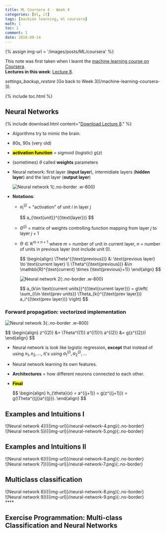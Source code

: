 ```yaml
---
title: ML Coursera 4 - Week 4
categories: [ml, it]
tags: [machine learning, ml coursera]
math: 1
toc: 1
comment: 1
date: 2018-09-14
---
```


{% assign img-url = '/images/posts/ML/coursera' %}

This note was first taken when I learnt the [machine learning course on Coursera](https://www.coursera.org/learn/machine-learning/).<br />
**Lectures in this week**: [Lecture 8](/files/ML-coursera/Lecture8.pdf).

<div class="see-again">
<i class="material-icons">settings_backup_restore</i>
<span markdown="1">
[Go back to Week 3](/machine-learning-coursera-3).
</span>
</div>

{% include toc.html %}

## Neural Networks

{% include download.html content="[Download Lecture 8](/files/ML-coursera/Lecture8.pdf)." %}

- Algorithms try to mimic the brain.
- 80s, 90s (very old)
- **<mark>activation function</mark>** = sigmoid (logistic) $g(z)$
- (sometimes) $\theta$ called **weights** parameters
- Neural network: first layer (**input layer**), intermidiate layers (**hidden layer**) and the last layer (**output layer**)

	![Neural network 1]({{img-url}}/neural-network-1.png){:.no-border .w-600}

- **Notations**:
	- $a_i^{(j)}$ = "activation" of unit $i$ in layer $j$

		<div class="p-mark">
		$$
		a_{\text{unit}}^{(\text{layer})}
		$$
		</div>

	- $\Theta^{(j)}$ = matrix of weights controlling function mapping from layer $j$ to layer $j+1$
	- $\Theta \in \mathbb{R}^{m\times n+1}$ where $m$ = number of unit in current layer, $n$ = number of units in previous layer (not include unit 0).

		<div class="p-mark">
		$$
		\begin{align}
		\Theta^{(\text{previous})} &: \text{previous layer} \to \text{current layer} \\
		\Theta^{(\text{previous})} &\in \mathbb{R}^{\text{current} \times (\text{previous}+1)}
		\end{align}
		$$
		</div>

		![Neural network 2]({{img-url}}/neural-network-2.png){:.no-border .w-800}

		<div class="p-mark">
		$$
		a_{k\in \text{current units}}^{(\text{current layer})}
		= g\left( \sum_{i\in \text{prev units}} \Theta_{ki}^{(\text{prev layer})} a_i^{(\text{prev layer})} \right)
		$$
		</div>

### Forward propagation: vectorized implementation

![Neural network 3]({{img-url}}/neural-network-3.png){:.no-border .w-800}

<div class="p-mark">
$$
\begin{align}
z^{(2)} &= \Theta^{(1)} a^{(1)}\\ 
a^{(2)} &= g(z^{(2)})
\end{align}
$$
</div>

- Neural network is look like logistic regression, **except** that instead of using $x_1, x_2, \ldots$, it's using $a^{(j)}_1, a^{(j)}_2, \ldots$
- Neural network learning its own features.
- **Architectures** = how different neurons connected to each other.
- **<mark>Final</mark>**

	<div class="p-mark">
	$$
	\begin{align}
	h_{\theta}(x) = a^{(j+1)} = g(z^{(j+1)}) = g(\Theta^{(j)}a^{(j)}).
	\end{align}
	$$
	</div>

## Examples and Intuitions I

<div class="row d-flex" markdown="1">
<div class="col s12 l6" markdown="1">
![Neural network 4]({{img-url}}/neural-network-4.png){:.no-border}
</div>
<div class="col s12 l6" markdown="1">
![Neural network 5]({{img-url}}/neural-network-5.png){:.no-border}
</div>
</div>

## Examples and Intuitions II

<div class="row d-flex" markdown="1">
<div class="col s12 l6" markdown="1">
![Neural network 6]({{img-url}}/neural-network-6.png){:.no-border}
</div>
<div class="col s12 l6" markdown="1">
![Neural network 7]({{img-url}}/neural-network-7.png){:.no-border}
</div>
</div>

## Multiclass classification

<div class="row d-flex" markdown="1">
<div class="col s12 l6" markdown="1">
![Neural network 8]({{img-url}}/neural-network-8.png){:.no-border}
</div>
<div class="col s12 l6" markdown="1">
![Neural network 9]({{img-url}}/neural-network-9.png){:.no-border}
</div>
</div>****

## Exercise Programmation: Multi-class Classification and Neural Networks
